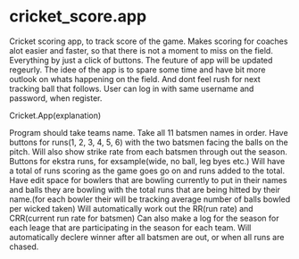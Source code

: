 # cricket_score.app
Cricket scoring app, to track score of the game.
Makes scoring for coaches alot easier and faster, so that there is not a moment to miss on the field. Everything by just a click of buttons.
The feuture of app will be updated regeurly.
The idee of the app is to spare some time and have bit more outlook on whats happening on the field. And dont feel rush for next tracking ball that follows.
User can log in with same username and password, when register.

Cricket.App(explanation)

Program should take teams name.
Take all 11 batsmen names in order.
Have buttons for runs(1, 2, 3, 4, 5, 6) with the two batsmen facing the balls on the pitch.
Will also show strike rate from each batsmen through out the season.
Buttons for ekstra runs, for exsample(wide, no ball, leg byes etc.)
Will have a total of runs scoring as the game goes go on and runs added to the total.
Have edit space for bowlers that are bowling currently to put in their names and balls they are bowling with the total runs that are being hitted by their name.(for each bowler their will be tracking average number of balls bowled per wicked taken)
Will automatically work out the RR(run rate) and CRR(current run rate for batsmen)
Can also make a log for the season for each leage that are participating in the season for each team.
Will automatically declere winner after all batsmen are out, or when all runs are chased.
